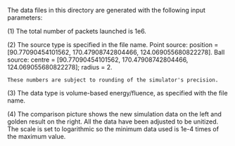 The data files in this directory are generated with the following input parameters:

(1) The total number of packets launched is 1e6.

(2) The source type is specified in the file name.
    Point source: position = [90.77090454101562, 170.47908742804466, 124.069055680822278].
    Ball source: centre = [90.77090454101562, 170.47908742804466, 124.069055680822278];
                 radius = 2.

    These numbers are subject to rounding of the simulator's precision.

(3) The data type is volume-based energy/fluence, as specified with the file name.

(4) The comparison picture shows the new simulation data on the left and golden result on the right. All the data have been adjusted to be unitized. The scale is set to logarithmic so the minimum data used is 1e-4 times of the maximum value.

